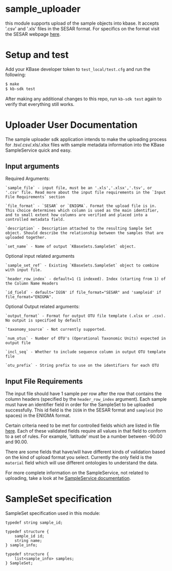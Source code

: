 # sample_uploader

this module supports upload of the sample objects into kbase. It accepts '.csv' and '.xls' files in the SESAR format. For specifics on the format visit the SESAR webpage [here](http://www.geosamples.org).

# Setup and test

Add your KBase developer token to `test_local/test.cfg` and run the following:

```bash
$ make
$ kb-sdk test
```

After making any additional changes to this repo, run `kb-sdk test` again to verify that everything still works.


# Uploader User Documentation

The sample uploader sdk application intends to make the uploading process for .tsv/.csv/.xls/.xlsx files with sample metadata information into the KBase SampleService quick and easy. 


## Input arguments

Required Arguments:

	`sample_file` - input file, must be an '.xls','.xlsx','.tsv', or '.csv' file. Read more about the input file requirements in the `Input File Requirements` section

	`file_format` - `SESAR` or `ENIGMA`. Format the upload file is in. This choice determines which column is used as the main identifier, and to small extent how columns are verified and placed into a controlled metadata field.

	`description` - Description attached to the resulting Sample Set object. Should describe the relationship between the samples that are uploaded together.

	`set_name` - Name of output `KBaseSets.SampleSet` object.

Optional input related arguments

	`sample_set_ref` - Existing `KBaseSets.SampleSet` object to combine with input file.  

	`header_row_index` - default=1 (1 indexed). Index (starting from 1) of the Column Name Headers

	`id_field` - default='IGSN' if file_format="SESAR" and 'sampleid' if file_format="ENIGMA".

Optional Output related arguments:

	`output_format` - Format for output OTU file template (.xlsx or .csv). No output is specified by default

	`taxonomy_source` - Not currently supported.

	`num_otus` - Number of OTU's (Operational Taxonomic Units) expected in output file

	`incl_seq` - Whether to include sequence column in output OTU template file

	`otu_prefix` - String prefix to use on the identifiers for each OTU


## Input File Requirements

The input file should have 1 sample per row after the row that contains the column headers (specified by the `header_row_index` argument). Each sample must have an identifier field in order for the SampleSet to be uploaded successfully. This id field is the `IGSN` in the SESAR format and `sampleid` (no spaces) in the ENIGMA format. 

Certain criteria need to be met for controlled fields which are listed in file [here](https://github.com/kbaseIncubator/sample_service_validator_config/blob/master/metadata_validation.yml). Each of these validated fields require all values in that field to conform to a set of rules. For example, 'latitude' must be a number between -90.00 and 90.00.

There are some fields that have/will have different kinds of validation based on the kind of upload format you select. Currently the only field is the `material` field which will use different ontologies to understand the data.

For more complete information on the SampleService, not related to uploading, take a look at he [SampleService documentation](https://github.com/kbase/sample_service/blob/master/README.md).



# SampleSet specification
SampleSet specification used in this module:
```
typedef string sample_id;

typedef structure {
	sample_id id;
	string name;
} sample_info;

typedef structure {
	list<sample_info> samples;
} SampleSet;

```
